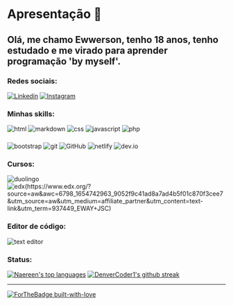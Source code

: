 # Apresentação 🚀
## Olá, me chamo Ewwerson, tenho 18 anos, tenho estudado e me virado para aprender programação 'by myself'.
   
### Redes sociais:
[![Linkedin](https://img.shields.io/badge/LinkedIn-0077B5?style=for-the-badge&logo=linkedin&logoColor=white)](https://www.linkedin.com/in/ewwerson-gomes-5a3847239/)
[![Instagram](https://img.shields.io/badge/Instagram-E4405F?style=for-the-badge&logo=instagram&logoColor=white)](https://www.instagram.com/ewwerson_santana/)

### Minhas skills:
![html](https://img.shields.io/badge/HTML5-E34F26?style=for-the-badge&logo=html5&logoColor=white)
![markdown](https://img.shields.io/badge/Markdown-000000?style=for-the-badge&logo=markdown&logoColor=white)
![css](https://img.shields.io/badge/CSS3-1572B6?style=for-the-badge&logo=css3&logoColor=white)
![javascript](https://img.shields.io/badge/JavaScript-F7DF1E?style=for-the-badge&logo=javascript&logoColor=black)
![php](https://img.shields.io/badge/PHP-777BB4?style=for-the-badge&logo=php&logoColor=white)
###
![bootstrap](https://img.shields.io/badge/Bootstrap-563D7C?style=for-the-badge&logo=bootstrap&logoColor=white)
![git](https://img.shields.io/badge/GIT-E44C30?style=for-the-badge&logo=git&logoColor=white)
![GitHub](https://img.shields.io/badge/github-%23121011.svg?style=for-the-badge&logo=github&logoColor=white)
![netlify](https://img.shields.io/badge/Netlify-00C7B7?style=for-the-badge&logo=netlify&logoColor=white)
![dev.io](https://img.shields.io/badge/dev.to-0A0A0A?style=for-the-badge&logo=devdotto&logoColor=white)

### Cursos:
![duolingo](https://img.shields.io/badge/Duolingo-58CC02?style=for-the-badge&logo=Duolingo&logoColor=white)
![edx(https://www.edx.org/?source=aw&awc=6798_1654742963_9052f9c41ad8a7ad4b5f01c870f3cee7&utm_source=aw&utm_medium=affiliate_partner&utm_content=text-link&utm_term=937449_EWAY+JSC)](https://img.shields.io/badge/Edx-193A3E?style=for-the-badge&logo=edx&logoColor=white)

### Editor de código:
![text editor](https://img.shields.io/badge/Visual_Studio-5C2D91?style=for-the-badge&logo=visual%20studio&logoColor=white)

### Status:
[![Naereen's top languages](https://github-readme-stats.vercel.app/api/top-langs/?username=ewwerson&theme=blue-green)](https://github.com/anuraghazra/github-readme-stats)
[![DenverCoder1's github streak](https://github-readme-streak-stats.herokuapp.com/?user=ewwerson&theme=blue-green)](https://github.com/DenverCoder1/github-readme-streak-stats)
***
[![ForTheBadge built-with-love](http://ForTheBadge.com/images/badges/built-with-love.svg)](https://GitHub.com/Naereen/)
